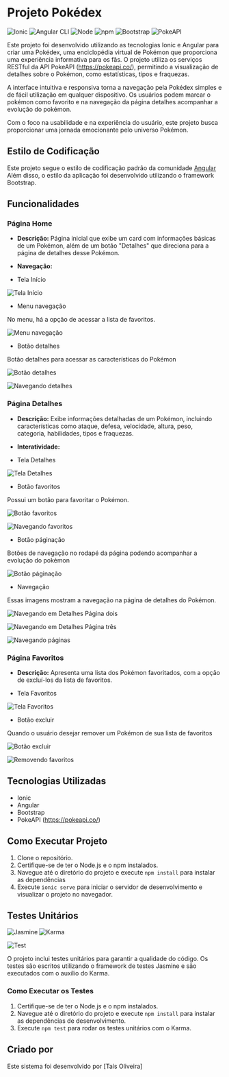 # Projeto Pokédex

![Ionic](https://img.shields.io/badge/Ionic-7.2.0-blue.svg) ![Angular CLI](https://img.shields.io/badge/Angular_CLI-17.3.8-red.svg) ![Node](https://img.shields.io/badge/Node-18.17.0-green.svg) ![npm](https://img.shields.io/badge/npm-10.4.0-red.svg) ![Bootstrap](https://img.shields.io/badge/Bootstrap-5.3.3-blueviolet.svg) ![PokeAPI](https://img.shields.io/badge/PokeAPI-RESTful-9cf.svg)

Este projeto foi desenvolvido utilizando as tecnologias Ionic e Angular para criar uma Pokédex, uma enciclopédia virtual de Pokémon que proporciona uma experiência informativa para os fãs. O projeto utiliza os serviços RESTful da API PokeAPI (https://pokeapi.co/), permitindo a visualização de detalhes sobre o Pokémon, como estatísticas, tipos e fraquezas.

A interface intuitiva e responsiva torna a navegação pela Pokédex simples e de fácil utilização em qualquer dispositivo. Os usuários podem marcar o pokémon como favorito e na navegação da página detalhes acompanhar a evolução do pokémon.

Com o foco na usabilidade e na experiência do usuário, este projeto busca proporcionar uma jornada emocionante pelo universo Pokémon.

## Estilo de Codificação

Este projeto segue o estilo de codificação padrão da comunidade [Angular](https://angular.io/guide/styleguide) Além disso, o estilo da aplicação foi desenvolvido utilizando o framework Bootstrap.

## Funcionalidades

### Página Home

- **Descrição:** Página inicial que exibe um card com informações básicas de um Pokémon, além de um botão "Detalhes" que direciona para a página de detalhes desse Pokémon.

- **Navegação:** 

- Tela Início

![Tela Início](src/assets/imgs/home.png)

- Menu navegação

No menu, há a opção de acessar a lista de favoritos.

![Menu navegação](src/assets/imgs/navbar.png)

- Botão detalhes

Botão detalhes para acessar as características do Pokémon

![Botão detalhes](src/assets/imgs/btn-details.png)

![Navegando detalhes](src/assets/gifs/page-details-tutorial.gif)

### Página Detalhes

- **Descrição:** Exibe informações detalhadas de um Pokémon, incluindo características como ataque, defesa, velocidade, altura, peso, categoria, habilidades, tipos e fraquezas.

- **Interatividade:** 

- Tela Detalhes

![Tela Detalhes](src/assets/imgs/pokemon-details.png)

- Botão favoritos

Possui um botão para favoritar o Pokémon.

![Botão favoritos](src/assets/imgs/btn-favorites.png)

![Navegando favoritos](src/assets/gifs/page-details-tutorial.gif)


- Botão páginação

Botões de navegação no rodapé da página podendo acompanhar a evolução do pokémon

![Botão páginação](src/assets/imgs/btn-navigation.png)

- Navegação 

Essas imagens mostram a navegação na página de detalhes do Pokémon.

![Navegando em Detalhes Página dois](src/assets/imgs/details-pagetwo.png)

![Navegando em Detalhes Página três](src/assets/imgs/details-pagethree.png)

![Navegando páginas](src/assets/gifs/navigation-tutorial.gif)

### Página Favoritos

- **Descrição:** Apresenta uma lista dos Pokémon favoritados, com a opção de excluí-los da lista de favoritos.

- Tela Favoritos

![Tela Favoritos](src/assets/imgs/page-favorites.png)

- Botão excluir

Quando o usuário desejar remover um Pokémon de sua lista de favoritos

![Botão excluir](src/assets/imgs/btn-excluir.png)

![Removendo favoritos](src/assets/gifs/remove-favorites-tutorial.gif)

## Tecnologias Utilizadas

- Ionic
- Angular
- Bootstrap
- PokeAPI (https://pokeapi.co/)

## Como Executar Projeto

1. Clone o repositório.
2. Certifique-se de ter o Node.js e o npm instalados.
2. Navegue até o diretório do projeto e execute `npm install` para instalar as dependências
3. Execute `ionic serve` para iniciar o servidor de desenvolvimento e visualizar o projeto no navegador.

## Testes Unitários

![Jasmine](https://img.shields.io/badge/Jasmine-5.1.0-brightgreen.svg) ![Karma](https://img.shields.io/badge/Karma-6.4.0-orange.svg)

![Test](src/assets/imgs/tests.png)

O projeto inclui testes unitários para garantir a qualidade do código.
Os testes são escritos utilizando o framework de testes Jasmine e são executados com o auxílio do Karma.

### Como Executar os Testes

1. Certifique-se de ter o Node.js e o npm instalados.
2. Navegue até o diretório do projeto e execute `npm install` para instalar as dependências de desenvolvimento.
3. Execute `npm test` para rodar os testes unitários com o Karma.

## Criado por

Este sistema foi desenvolvido por [Taís Oliveira]